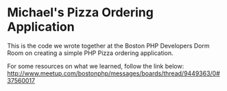 # Michael's Pizza Ordering Application
This is the code we wrote together at the Boston PHP Developers Dorm Room on creating a simple PHP Pizza ordering application. 

For some resources on what we learned, follow the link below:
http://www.meetup.com/bostonphp/messages/boards/thread/9449363/0#37560017
